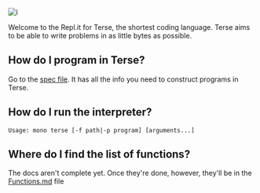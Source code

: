 ![i](https://i.ibb.co/ZBcgCNq/Terse.png)

Welcome to the Repl.it for Terse, the shortest coding language. Terse aims to be able to write problems in as little bytes as possible.

## How do I program in Terse?
Go to the [spec file](https://github.com/Gymhgy/TerseLang/blob/master/spec.md). It has all the info you need to construct programs in Terse.

## How do I run the interpreter?

```
Usage: mono terse [-f path|-p program] [arguments...]
```

## Where do I find the list of functions?
The docs aren't complete yet. Once they're done, however, they'll be in the [Functions.md](https://github.com/Gymhgy/TerseLang/blob/master/functions.md) file
